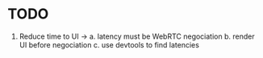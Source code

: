 # TODO
  1. Reduce time to UI -> 
    a. latency must be WebRTC negociation
    b. render UI before negociation
    c. use devtools to find latencies